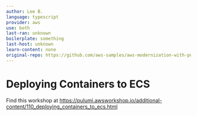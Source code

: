 ```yaml
---
author: Lee B.
language: typescript
provider: aws
use: both
last-ran: unknown
boilerplate: something
last-host: unknown
learn-content: none
original-repo: https://github.com/aws-samples/aws-modernization-with-pulumi/tree/master/content
---
```


# Deploying Containers to ECS

Find this workshop at https://pulumi.awsworkshop.io/additional-content/110_deploying_containers_to_ecs.html